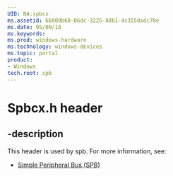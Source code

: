 ```yaml
---
UID: NA:spbcx
ms.assetid: 6b009b60-06dc-3225-88b1-4c355dadc70e
ms.date: 05/09/18
ms.keywords: 
ms.prod: windows-hardware
ms.technology: windows-devices
ms.topic: portal
product:
- Windows
tech.root: spb
---
```


# Spbcx.h header


## -description


This header is used by spb. For more information, see:

- [Simple Peripheral Bus (SPB)](../_spb/index.md)

